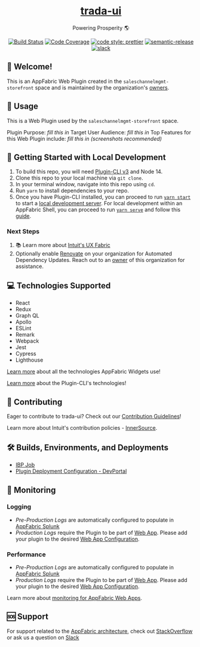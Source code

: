 <div align="center">

# [trada-ui](https://devportal.intuit.com/app/dp/resource/3101871836378371227)

Powering Prosperity 🌎

</div>

<div align="center">

[![Build Status](https://build.intuit.com/plugins-2/buildStatus/buildIcon?job=saleschannelmgmt-storefront/trada-ui/trada-ui/master)](https://build.intuit.com/plugins-2/blue/organizations/jenkins/saleschannelmgmt-storefront%2Ftrada-ui%2Ftrada-ui/activity/?branch=master)
[![Code Coverage](https://codecov.tools.a.intuit.com/ghe/saleschannelmgmt-storefront/trada-ui/branch/master/graph/badge.svg)](https://codecov.tools.a.intuit.com/ghe/saleschannelmgmt-storefront/trada-ui/)
[![code style: prettier](https://img.shields.io/badge/code_style-prettier-ff69b4.svg?style=shield)](https://github.com/prettier/prettier)
[![semantic-release](https://img.shields.io/badge/%20%20%F0%9F%93%A6%F0%9F%9A%80-semantic--release-e10079.svg)](https://github.com/semantic-release/semantic-release)
[![slack](https://img.shields.io/badge/slack-join--the--discussion-3399ff.svg?logo=slack&style=flat)](https://intuit-teams.slack.com/messages/C3JK09N5D)

</div>

## 👋 Welcome!

This is an AppFabric Web Plugin created in the `saleschannelmgmt-storefront`
space and is maintained by the organization's
[owners](https://github.intuit.com/orgs/saleschannelmgmt-storefront/people?utf8=%E2%9C%93&query=+role%3Aowner).

[//]: # 'Usage'

## 📘 Usage

This is a Web Plugin used by the `saleschannelmgmt-storefront` space.

Plugin Purpose: _fill this in_ Target User Audience: _fill this in_ Top Features
for this Web Plugin include: _fill this in (screenshots recommended)_

[//]: # 'Local Development'

## 🚀 Getting Started with Local Development

1. To build this repo, you will need
   [Plugin-CLI v3](https://github.intuit.com/pages/UX-Infra/plugin-cli/docs/installation)
   and Node 14.
1. Clone this repo to your local machine via `git clone`.
1. In your terminal window, navigate into this repo using `cd`.
1. Run `yarn` to install dependencies to your repo.
1. Once you have Plugin-CLI installed, you can proceed to run
   [`yarn start`](https://github.intuit.com/pages/UX-Infra/plugin-cli/docs/commands-overview#plugin-cli-start)
   to start a
   [local development server](https://github.intuit.com/pages/UX-Infra/UX-Infra-Docs/#/Appfabric/Web/plugin-dev/local_plugin_development?id=run-your-plugin-using-the-local-development-server).
   For local development within an AppFabric Shell, you can proceed to run
   [`yarn serve`](https://github.intuit.com/pages/UX-Infra/plugin-cli/docs/commands-overview#plugin-cli-serve)
   and follow this
   [guide](https://github.intuit.com/pages/UX-Infra/UX-Infra-Docs/#/Appfabric/Web/plugin-dev/plugin-dev-new-web-shell?id=to-run-a-local-version-of-a-non-deployed-plugin).

### Next Steps

1. 📚 Learn more about [Intuit's UX Fabric](http://in/uxfabric)
1. Optionally enable
   [Renovate](https://github.intuit.com/github-apps/renovate-pro/) on your
   organization for Automated Dependency Updates. Reach out to an
   [owner](https://github.intuit.com/orgs/saleschannelmgmt-storefront/people?utf8=%E2%9C%93&query=+role%3Aowner)
   of this organization for assistance.

## 💻 Technologies Supported

- React
- Redux
- Graph QL
- Apollo
- ESLint
- Remark
- Webpack
- Jest
- Cypress
- Lighthouse

[Learn more](https://github.intuit.com/pages/UX-Infra/UX-Infra-Docs/#/Appfabric/Web/start?id=technologies-overview)
about all the technologies AppFabric Widgets use!

[Learn more](https://github.intuit.com/pages/UX-Infra/plugin-cli/docs/cli-used-technologies)
about the Plugin-CLI's technologies!

[//]: # 'Contributing'

## 🤝 Contributing

Eager to contribute to trada-ui? Check out our
[Contribution Guidelines](./CONTRIBUTING.md)!

Learn more about Intuit's contribution policies -
[InnerSource](http://in/innersource).

## 🛠️ Builds, Environments, and Deployments

- [IBP Job](https://build.intuit.com/plugins-2/blue/organizations/jenkins/saleschannelmgmt-storefront%2Ftrada-ui%2Ftrada-ui/activity/?branch=master)
- [Plugin Deployment Configuration - DevPortal](https://devportal.intuit.com/app/dp/resource/3101871836378371227/addons/pluginConfiguration)

## 👀 Monitoring

### Logging

- _Pre-Production Logs_ are automatically configured to populate in
  [AppFabric Splunk](https://ip.e2e.scheduled.splunk.intuit.com/en-US/app/search/web_shell_log_monitoring)
- _Production Logs_ require the Plugin to be part of
  [Web App](https://github.intuit.com/pages/UX-Infra/UX-Infra-Docs/#/Appfabric/Web/app-dev/new-app).
  Please add your plugin to the desired
  [Web App Configuration](https://github.intuit.com/pages/UX-Infra/UX-Infra-Docs/#/Appfabric/Web/app-dev/web-app-configurations?id=plugins).

### Performance

- _Pre-Production Logs_ are automatically configured to populate in
  [AppFabric Splunk](https://ip.e2e.scheduled.splunk.intuit.com/en-US/app/search/web_shell_ui_performance_monitoring)
- _Production Logs_ require the Plugin to be part of
  [Web App](https://github.intuit.com/pages/UX-Infra/UX-Infra-Docs/#/Appfabric/Web/app-dev/new-app).
  Please add your plugin to the desired
  [Web App Configuration](https://github.intuit.com/pages/UX-Infra/UX-Infra-Docs/#/Appfabric/Web/app-dev/web-app-configurations?id=plugins).

Learn more about
[monitoring for AppFabric Web Apps](https://github.intuit.com/pages/UX-Infra/UX-Infra-Docs/#/Appfabric/Web/app-dev/app_monitoring?id=performance-monitoring).

[//]: # 'Support'

## 🆘 Support

For support related to the [AppFabric architecture](http://in/uxfabric/), check
out [StackOverflow](https://stackoverflow.intuit.com/questions/tagged/1918) or
ask us a question on [Slack](https://intuit-teams.slack.com/archives/C3JK09N5D)
